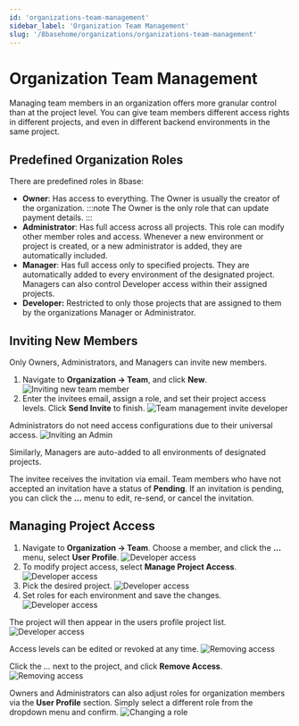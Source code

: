 ```yaml
---
id: 'organizations-team-management'
sidebar_label: 'Organization Team Management'
slug: '/8basehome/organizations/organizations-team-management'
---
```


# Organization Team Management

Managing team members in an organization offers more granular control than at the project level. You can give team members different access rights in different projects, and even in different backend environments in the same project.

## Predefined Organization Roles
There are predefined roles in 8base:

-   **Owner**: Has access to everything. The Owner is usually the creator of the organization. 
:::note
The Owner is the only role that can update payment details.
:::    
-   **Administrator**: Has full access across all projects. This role can modify other member roles and access. Whenever a new environment or project is created, or a new administrator is added, they are automatically included.    
-   **Manager**: Has full access only to specified projects. They are automatically added to every environment of the designated project. Managers can also control Developer access within their assigned projects.    
-   **Developer:** Restricted to only those projects that are assigned to them by the organizations Manager or Administrator.
    
## Inviting New Members

Only Owners, Administrators, and Managers can invite new members.

1.  Navigate to **Organization -> Team**, and click **New**.
![Inviting new team member](_images/team-management-invite-1.png)
2.  Enter the invitees email, assign a role, and set their project access levels. Click **Send Invite** to finish.
![Team management invite developer](_images/team-management-invite-developer.png)

Administrators do not need access configurations due to their universal access. 
![Inviting an Admin](_images/team-management-invite-administrator.png)

Similarly, Managers are auto-added to all environments of designated projects.

The invitee receives the invitation via email. Team members who have not accepted an invitation have a status of **Pending**. If an invitation is pending, you can click the **...** menu to edit, re-send, or cancel the invitation.

## Managing Project Access

1.  Navigate to **Organization -> Team**. Choose a member, and click the **…** menu, select **User Profile**.
![Developer access](_images/team-management-developer-access-1.png)
2.  To modify project access, select **Manage Project Access**.
![Developer access](_images/team-management-developer-access-2.png)
3. Pick the desired project. 
![Developer access](_images/team-management-developer-access-3.png)
4.  Set roles for each environment and save the changes. 
![Developer access](_images/team-management-developer-access-4.jpeg)

The project will then appear in the users profile project list.
![Developer access](_images/team-management-developer-access-5.jpeg)

Access levels can be edited or revoked at any time.
![Removing access](_images/team-management-developer-remove-1.png)

Click the *...* next to the project, and click **Remove Access**.
![Removing access](_images/team-management-developer-remove-2.png)

Owners and Administrators can also adjust roles for organization members via the **User Profile** section. Simply select a different role from the dropdown menu and confirm.
![Changing a role](_images/team-management-change-role.png)